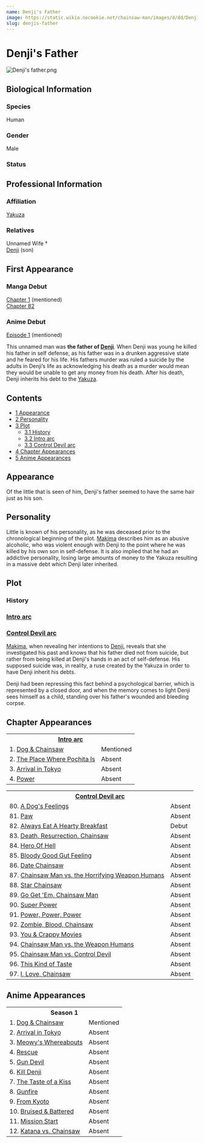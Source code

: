 ```yaml
---
name: Denji's Father
image: https://static.wikia.nocookie.net/chainsaw-man/images/d/dd/Denji%27s_father.png
slug: denjis-father
---
```


# Denji's Father

![](https://static.wikia.nocookie.net/chainsaw-man/images/d/dd/Denji%27s_father.png "Denji's father.png")

## Biological Information

### Species

Human

### Gender

Male

### Status

## Professional Information

### Affiliation

[Yakuza](/yakuza "Yakuza")

### Relatives

Unnamed Wife †  
[Denji](/denji "Denji") (son)

## First Appearance

### Manga Debut

[Chapter 1](/chapter-1 "Chapter 1") (mentioned)  
[Chapter 82](/chapter-82 "Chapter 82")

### Anime Debut

[Episode 1](/episode-1 "Episode 1") (mentioned)

This unnamed man was **the father of [Denji](/denji "Denji")**. When Denji was young he killed his father in self defense, as his father was in a drunken aggressive state and he feared for his life. His fathers murder was ruled a suicide by the adults in Denji’s life as acknowledging his death as a murder would mean they would be unable to get any money from his death. After his death, Denji inherits his debt to the [Yakuza](/yakuza "Yakuza").

## Contents

-   [1 Appearance](#Appearance)
-   [2 Personality](#Personality)
-   [3 Plot](#Plot)
    -   [3.1 History](#History)
    -   [3.2 Intro arc](#Intro_arc)
    -   [3.3 Control Devil arc](#Control_Devil_arc)
-   [4 Chapter Appearances](#Chapter_Appearances)
-   [5 Anime Appearances](#Anime_Appearances)

## Appearance

Of the little that is seen of him, Denji's father seemed to have the same hair just as his son.

## Personality

Little is known of his personality, as he was deceased prior to the chronological beginning of the plot. [Makima](/makima "Makima") describes him as an abusive alcoholic, who was violent enough with Denji to the point where he was killed by his own son in self-defense. It is also implied that he had an addictive personality, losing large amounts of money to the Yakuza resulting in a massive debt which Denji later inherited.

## Plot

### History

### [Intro arc](/intro-arc "Intro arc")

### [Control Devil arc](/control-devil-arc "Control Devil arc")

[Makima](/makima "Makima"), when revealing her intentions to [Denji](/denji "Denji"), reveals that she investigated his past and knows that his father died not from suicide, but rather from being killed at Denji's hands in an act of self-defense. His supposed suicide was, in reality, a ruse created by the Yakuza in order to have Denji inherit his debts.

Denji had been repressing this fact behind a psychological barrier, which is represented by a closed door, and when the memory comes to light Denji sees himself as a child, standing over his father's wounded and bleeding corpse.

## Chapter Appearances

<table><tbody><tr><th colspan="2"><center><a href="/intro-arc" title="Intro arc"><span>Intro arc</span></a></center></th></tr><tr><td>1. <a href="/chapter-1" title="Chapter 1">Dog &amp; Chainsaw</a></td><td><span>Mentioned</span></td></tr><tr><td>2. <a href="/chapter-2" title="Chapter 2">The Place Where Pochita Is</a></td><td><span>Absent</span></td></tr><tr><td>3. <a href="/chapter-3" title="Chapter 3">Arrival in Tokyo</a></td><td><span>Absent</span></td></tr><tr><td>4. <a href="/chapter-4" title="Chapter 4">Power</a></td><td><span>Absent</span></td></tr></tbody></table>

<table><tbody><tr><th colspan="2"><center><a href="/control-devil-arc" title="Control Devil arc"><span>Control Devil arc</span></a></center></th></tr><tr><td>80. <a href="/chapter-80" title="Chapter 80">A Dog's Feelings</a></td><td><span>Absent</span></td></tr><tr><td>81. <a href="/chapter-81" title="Chapter 81">Paw</a></td><td><span>Absent</span></td></tr><tr><td>82. <a href="/chapter-82" title="Chapter 82">Always Eat A Hearty Breakfast</a></td><td><span>Debut</span></td></tr><tr><td>83. <a href="/chapter-83" title="Chapter 83">Death, Resurrection, Chainsaw</a></td><td><span>Absent</span></td></tr><tr><td>84. <a href="/chapter-84" title="Chapter 84">Hero Of Hell</a></td><td><span>Absent</span></td></tr><tr><td>85. <a href="/chapter-85" title="Chapter 85">Bloody Good Gut Feeling</a></td><td><span>Absent</span></td></tr><tr><td>86. <a href="/chapter-86" title="Chapter 86">Date Chainsaw</a></td><td><span>Absent</span></td></tr><tr><td>87. <a href="/chapter-87" title="Chapter 87">Chainsaw Man vs. the Horrifying Weapon Humans</a></td><td><span>Absent</span></td></tr><tr><td>88. <a href="/chapter-88" title="Chapter 88">Star Chainsaw</a></td><td><span>Absent</span></td></tr><tr><td>89. <a href="/chapter-89" title="Chapter 89">Go Get 'Em, Chainsaw Man</a></td><td><span>Absent</span></td></tr><tr><td>90. <a href="/chapter-90" title="Chapter 90">Super Power</a></td><td><span>Absent</span></td></tr><tr><td>91. <a href="/chapter-91" title="Chapter 91">Power, Power, Power</a></td><td><span>Absent</span></td></tr><tr><td>92. <a href="/chapter-92" title="Chapter 92">Zombie, Blood, Chainsaw</a></td><td><span>Absent</span></td></tr><tr><td>93. <a href="/chapter-93" title="Chapter 93">You &amp; Crappy Movies</a></td><td><span>Absent</span></td></tr><tr><td>94. <a href="/chapter-94" title="Chapter 94">Chainsaw Man vs. the Weapon Humans</a></td><td><span>Absent</span></td></tr><tr><td>95. <a href="/chapter-95" title="Chapter 95">Chainsaw Man vs. Control Devil</a></td><td><span>Absent</span></td></tr><tr><td>96. <a href="/chapter-96" title="Chapter 96">This Kind of Taste</a></td><td><span>Absent</span></td></tr><tr><td>97. <a href="/chapter-97" title="Chapter 97">I, Love, Chainsaw</a></td><td><span>Absent</span></td></tr></tbody></table>

## Anime Appearances

<table><tbody><tr><th colspan="2"><center><span title="Season 1 (page does not exist)" data-uncrawlable-url="L3dpa2kvU2Vhc29uXzE/YWN0aW9uPWVkaXQmcmVkbGluaz0x"><span>Season 1</span></span></center></th></tr><tr><td>1. <a href="/episode-1" title="Episode 1">Dog &amp; Chainsaw</a></td><td><span>Mentioned</span></td></tr><tr><td>2. <a href="/episode-2" title="Episode 2">Arrival in Tokyo</a></td><td><span>Absent</span></td></tr><tr><td>3. <a href="/episode-3" title="Episode 3">Meowy's Whereabouts</a></td><td><span>Absent</span></td></tr><tr><td>4. <a href="/episode-4" title="Episode 4">Rescue</a></td><td><span>Absent</span></td></tr><tr><td>5. <a href="/episode-5" title="Episode 5">Gun Devil</a></td><td><span>Absent</span></td></tr><tr><td>6. <a href="/episode-6" title="Episode 6">Kill Denji</a></td><td><span>Absent</span></td></tr><tr><td>7. <a href="/episode-7" title="Episode 7">The Taste of a Kiss</a></td><td><span>Absent</span></td></tr><tr><td>8. <a href="/episode-8" title="Episode 8">Gunfire</a></td><td><span>Absent</span></td></tr><tr><td>9. <a href="/episode-9" title="Episode 9">From Kyoto</a></td><td><span>Absent</span></td></tr><tr><td>10. <a href="/episode-10" title="Episode 10">Bruised &amp; Battered</a></td><td><span>Absent</span></td></tr><tr><td>11. <a href="/episode-11" title="Episode 11">Mission Start</a></td><td><span>Absent</span></td></tr><tr><td>12. <a href="/episode-12" title="Episode 12">Katana vs. Chainsaw</a></td><td><span>Absent</span></td></tr></tbody></table>